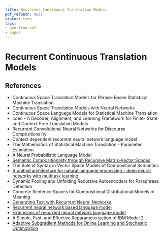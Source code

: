 ```yaml
---
title: Recurrent Continuous Translation Models
pdf_relpath: null
status: todo
tags:
- gen-from-ref
- paper
---
```


# Recurrent Continuous Translation Models

## References

- Continuous Space Translation Models for Phrase-Based Statistical Machine Translation
- Continuous Space Translation Models with Neural Networks
- Continuous Space Language Models for Statistical Machine Translation
- cdec - A Decoder, Alignment, and Learning Framework for Finite- State and Context-Free Translation Models
- Recurrent Convolutional Neural Networks for Discourse Compositionality
- Context dependent recurrent neural network language model
- The Mathematics of Statistical Machine Translation - Parameter Estimation
- A Neural Probabilistic Language Model
- [Semantic Compositionality through Recursive Matrix-Vector Spaces](./semantic-compositionality-through-recursive-matrix-vector-spaces.md)
- The Role of Syntax in Vector Space Models of Compositional Semantics
- [A unified architecture for natural language processing - deep neural networks with multitask learning](./a-unified-architecture-for-natural-language-processing-deep-neural-networks-with-multitask-learning.md)
- Dynamic Pooling and Unfolding Recursive Autoencoders for Paraphrase Detection
- Concrete Sentence Spaces for Compositional Distributional Models of Meaning
- [Generating Text with Recurrent Neural Networks](./generating-text-with-recurrent-neural-networks.md)
- [Recurrent neural network based language model](./recurrent-neural-network-based-language-model.md)
- [Extensions of recurrent neural network language model](./extensions-of-recurrent-neural-network-language-model.md)
- A Simple, Fast, and Effective Reparameterization of IBM Model 2
- [Adaptive Subgradient Methods for Online Learning and Stochastic Optimization](./adaptive-subgradient-methods-for-online-learning-and-stochastic-optimization.md)
